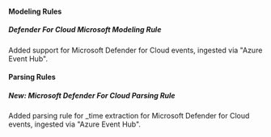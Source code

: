#### Modeling Rules
##### Defender For Cloud Microsoft Modeling Rule
Added support for Microsoft Defender for Cloud events, ingested via "Azure Event Hub".

#### Parsing Rules
##### New: Microsoft Defender For Cloud Parsing Rule
Added parsing rule for _time extraction for Microsoft Defender for Cloud events, ingested via "Azure Event Hub".

